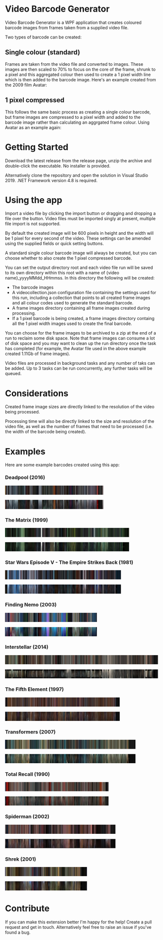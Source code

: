 # Video Barcode Generator 
 Video Barcode Generator is a WPF application that creates coloured barcode images from frames taken from a supplied video file.

 Two types of barcode can be created:

 ## Single colour (standard)

 Frames are taken from the video file and converted to images. These images are then scaled to 70% to focus on the core of the frame, shrunk to a pixel and this aggregated colour then used to create a 1 pixel width line which is then added to the barcode image. Here's an example created from the 2009 film Avatar:

 ## 1 pixel compressed

 This follows the same basic process as creating a single colour barcode, but frame images are compressed to a pixel width and added to the barcode image rather than calculating an aggrgated frame colour. Using Avatar as an example again:

# Getting Started

Download the latest release from the release page, unzip the archive and double-click the executable. No installer is provided.

Alternatively clone the repository and open the solution in Visual Studio 2019. .NET Framework version 4.8 is required.

# Using the app

Import a video file by clicking the import button or dragging and dropping a file over the button. Video files must be imported singly at present, multiple file import is not supported.

By default the created image will be 600 pixels in height and the width will be 1 pixel for every second of the video. These settings can be amended using the supplied fields or quick setting buttons.

A standard single colour barcode image will always be created, but you can choose whether to also create the 1 pixel compressed barcode.

You can set the output directory root and each video file run will be saved to its own directory within this root with a name of {video name}_yyyyMMdd_HHmmss. In this directory the following will be created:

* The barcode images
* A videocollection.json configuration file containing the settings used for this run, including a collection that points to all created frame images and all colour codes used to generate the standard barcode.
* A frame images directory containing all frame images created during processing.
* If a 1 pixel barcode is being created, a frame images directory containg all the 1 pixel width images used to create the final barcode.

You can choose for the frame images to be archived to a zip at the end of a run to reclaim some disk space. Note that frame images can consume a lot of disk space and you may want to clean up the run directory once the task has completed (for example, the Avatar file used in the above example created 1.11Gb of frame images). 

Video files are processed in background tasks and any number of taks can be added. Up to 3 tasks can be run concurrently, any further tasks will be queued.

# Considerations

Created frame image sizes are directly linked to the resolution of the video being processed.

Processing time will also be directly linked to the size and resolution of the video file, as well as the number of frames that need to be processed (i.e. the width of the barcode being created).

# Examples

Here are some example barcodes created using this app:

### Deadpool (2016)

[![Deadpool (2016) single colour](https://github.com/trossr32/video-barcode-generator/blob/master/Example%20Barcodes/Deadpool%20(2016).jpg)](https://github.com/trossr32/video-barcode-generator/blob/master/Example%20Barcodes/Full/Deadpool%20(2016).jpg)

[![Deadpool (2016) 1px](https://github.com/trossr32/video-barcode-generator/blob/master/Example%20Barcodes/Deadpool%20(2016)_1px.jpg)](https://github.com/trossr32/video-barcode-generator/blob/master/Example%20Barcodes/Full/Deadpool%20(2016)_1px.jpg)

### The Matrix (1999)

[![The Matrix (1999) single colour](https://github.com/trossr32/video-barcode-generator/blob/master/Example%20Barcodes/The%20Matrix%20(1999).jpg)](https://github.com/trossr32/video-barcode-generator/blob/master/Example%20Barcodes/Full/The%20Matrix%20(1999).jpg)

[![The Matrix (1999) 1px](https://github.com/trossr32/video-barcode-generator/blob/master/Example%20Barcodes/The%20Matrix%20(1999)_1px.jpg)](https://github.com/trossr32/video-barcode-generator/blob/master/Example%20Barcodes/Full/The%20Matrix%20(1999)_1px.jpg)

### Star Wars Episode V - The Empire Strikes Back (1981)

[![Star Wars Episode V - The Empire Strikes Back (1981) single colour](https://github.com/trossr32/video-barcode-generator/blob/master/Example%20Barcodes/Star%20Wars%20Episode%20V%20-%20The%20Empire%20Strikes%20Back%20(1981).jpg)](https://github.com/trossr32/video-barcode-generator/blob/master/Example%20Barcodes/Full/Star%20Wars%20Episode%20V%20-%20The%20Empire%20Strikes%20Back%20(1981).jpg)

[![Star Wars Episode V - The Empire Strikes Back (1981) 1px](https://github.com/trossr32/video-barcode-generator/blob/master/Example%20Barcodes/Star%20Wars%20Episode%20V%20-%20The%20Empire%20Strikes%20Back%20(1981)_1px.jpg)](https://github.com/trossr32/video-barcode-generator/blob/master/Example%20Barcodes/Full/Star%20Wars%20Episode%20V%20-%20The%20Empire%20Strikes%20Back%20(1981)_1px.jpg)

### Finding Nemo (2003)

[![Finding Nemo (2003) single colour](https://github.com/trossr32/video-barcode-generator/blob/master/Example%20Barcodes/Finding%20Nemo%20(2003).jpg)](https://github.com/trossr32/video-barcode-generator/blob/master/Example%20Barcodes/Full/Finding%20Nemo%20(2003).jpg)

[![Finding Nemo (2003) 1px](https://github.com/trossr32/video-barcode-generator/blob/master/Example%20Barcodes/Finding%20Nemo%20(2003)_1px.jpg)](https://github.com/trossr32/video-barcode-generator/blob/master/Example%20Barcodes/Full/Finding%20Nemo%20(2003)_1px.jpg)

### Interstellar (2014)

[![Interstellar (2014) single colour](https://github.com/trossr32/video-barcode-generator/blob/master/Example%20Barcodes/Interstellar%20(2014).jpg)](https://github.com/trossr32/video-barcode-generator/blob/master/Example%20Barcodes/Full/Interstellar%20(2014).jpg)

[![Interstellar (2014) 1px](https://github.com/trossr32/video-barcode-generator/blob/master/Example%20Barcodes/Interstellar%20(2014)_1px.jpg)](https://github.com/trossr32/video-barcode-generator/blob/master/Example%20Barcodes/Full/Interstellar%20(2014)_1px.jpg)

### The Fifth Element (1997)

[![The Fifth Element (1997) single colour](https://github.com/trossr32/video-barcode-generator/blob/master/Example%20Barcodes/The%20Fifth%20Element%20(1997).jpg)](https://github.com/trossr32/video-barcode-generator/blob/master/Example%20Barcodes/Full/The%20Fifth%20Element%20(1997).jpg)

[![The Fifth Element (1997) 1px](https://github.com/trossr32/video-barcode-generator/blob/master/Example%20Barcodes/The%20Fifth%20Element%20(1997)_1px.jpg)](https://github.com/trossr32/video-barcode-generator/blob/master/Example%20Barcodes/Full/The%20Fifth%20Element%20(1997)_1px.jpg)

### Transformers (2007)

[![Transformers (2007) single colour](https://github.com/trossr32/video-barcode-generator/blob/master/Example%20Barcodes/Transformers%20(2007).jpg)](https://github.com/trossr32/video-barcode-generator/blob/master/Example%20Barcodes/Full/Transformers%20(2007).jpg)

[![Transformers (2007) 1px](https://github.com/trossr32/video-barcode-generator/blob/master/Example%20Barcodes/Transformers%20(2007)_1px.jpg)](https://github.com/trossr32/video-barcode-generator/blob/master/Example%20Barcodes/Full/Transformers%20(2007)_1px.jpg)

### Total Recall (1990)

[![Total Recall (1990) single colour](https://github.com/trossr32/video-barcode-generator/blob/master/Example%20Barcodes/Total%20Recall%20(1990).jpg)](https://github.com/trossr32/video-barcode-generator/blob/master/Example%20Barcodes/Full/Total%20Recall%20(1990).jpg)

[![Total Recall (1990) 1px](https://github.com/trossr32/video-barcode-generator/blob/master/Example%20Barcodes/Total%20Recall%20(1990)_1px.jpg)](https://github.com/trossr32/video-barcode-generator/blob/master/Example%20Barcodes/Full/Total%20Recall%20(1990)_1px.jpg)

### Spiderman (2002)

[![Spiderman (2002) single colour](https://github.com/trossr32/video-barcode-generator/blob/master/Example%20Barcodes/Spiderman%201%20(2002).jpg)](https://github.com/trossr32/video-barcode-generator/blob/master/Example%20Barcodes/Full/Spiderman%201%20(2002).jpg)

[![Spiderman (2002) 1px](https://github.com/trossr32/video-barcode-generator/blob/master/Example%20Barcodes/Spiderman%201%20(2002)_1px.jpg)](https://github.com/trossr32/video-barcode-generator/blob/master/Example%20Barcodes/Full/Spiderman%201%20(2002)_1px.jpg)

### Shrek (2001)

[![Shrek (2001) single colour](https://github.com/trossr32/video-barcode-generator/blob/master/Example%20Barcodes/Shrek%20(2001).jpg)](https://github.com/trossr32/video-barcode-generator/blob/master/Example%20Barcodes/Full/Shrek%20(2001).jpg)

[![Shrek (2001) 1px](https://github.com/trossr32/video-barcode-generator/blob/master/Example%20Barcodes/Shrek%20(2001)_1px.jpg)](https://github.com/trossr32/video-barcode-generator/blob/master/Example%20Barcodes/Full/Shrek%20(2001)_1px.jpg)

# Contribute
If you can make this extension better I'm happy for the help! Create a pull request and get in touch. Alternatively feel free to raise an issue if you've found a bug.
